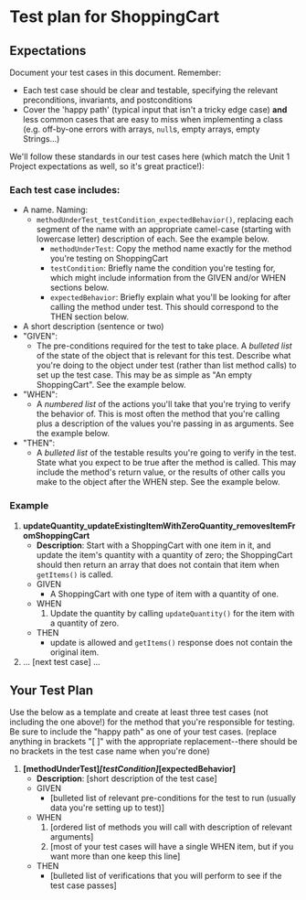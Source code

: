 # Test plan for ShoppingCart

## Expectations

Document your test cases in this document. Remember:
* Each test case should be clear and testable, specifying the relevant preconditions, invariants, and postconditions
* Cover the 'happy path' (typical input that isn't a tricky edge case) **and** less common cases that are easy to
  miss when implementing a class (e.g. off-by-one errors with arrays, `null`s, empty arrays, empty Strings...)

We'll follow these standards in our test cases here (which match the Unit 1 Project expectations as well, so it's
great practice!):

### Each test case includes:
* A name. Naming:
    * `methodUnderTest_testCondition_expectedBehavior()`, replacing each segment of the name with an appropriate
      camel-case (starting with lowercase letter) description of each. See the example below.
        * `methodUnderTest`: Copy the method name exactly for the method you're testing on ShoppingCart
        * `testCondition`: Briefly name the condition you're testing for, which might include information from
          the GIVEN and/or WHEN sections below.
        * `expectedBehavior`: Briefly explain what you'll be looking for after calling the method under test. This
          should correspond to the THEN section below.
* A short description (sentence or two)
* "GIVEN":
    * The pre-conditions required for the test to take place. A *bulleted list* of the state of the object that
      is relevant for this test. Describe what you're doing to the object under test (rather than list method calls)
      to set up the test case. This may be as simple as "An empty ShoppingCart". See the example below.
* "WHEN":
    * A *numbered list* of the actions you'll take that you're trying to verify the behavior of.
      This is most often the method that you're calling plus a description of the values you're passing in as
      arguments. See the example below.
* "THEN":
    * A *bulleted list* of the testable results you're going to verify in the test. State what you expect to be
      true after the method is called. This may include the method's return value, or the results of other calls
      you make to the object after the WHEN step. See the example below.

### Example

1. **updateQuantity_updateExistingItemWithZeroQuantity_removesItemFromShoppingCart**
    * **Description**: Start with a ShoppingCart with one item in it, and update the item's quantity with a quantity
      of zero; the ShoppingCart should then return an array that does not contain that item when `getItems()` is called.
    * GIVEN
        * A ShoppingCart with one type of item with a quantity of one.
    * WHEN
        1. Update the quantity by calling `updateQuantity()` for the item with a quantity of zero.
    * THEN
        * update is allowed and `getItems()` response does not contain the original item.
1. ... [next test case] ...

## Your Test Plan

Use the below as a template and create at least three test cases (not including the one above!) for the method that
you're responsible for testing. Be sure to include the "happy path" as one of your test cases. (replace anything in
brackets "[ ]" with the appropriate replacement--there should be no brackets in the test case name when you're done)

1. **[methodUnderTest]_[testCondition]_[expectedBehavior]**
    * **Description**: [short description of the test case]
    * GIVEN
        * [bulleted list of relevant pre-conditions for the test to run (usually data you're setting up to test)]
    * WHEN
        1. [ordered list of methods you will call with description of relevant arguments]
        1. [most of your test cases will have a single WHEN item, but if you want more than one keep this line]
    * THEN
        * [bulleted list of verifications that you will perform to see if the test case passes]

